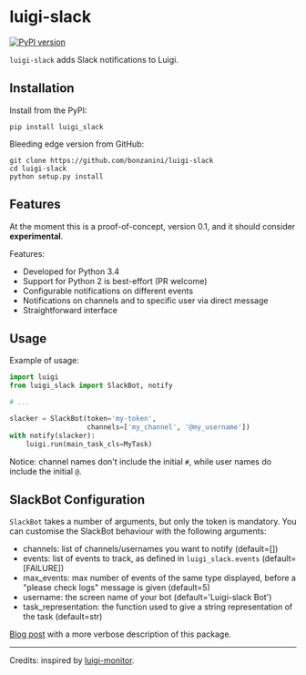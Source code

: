 luigi-slack
===========

[![PyPI version](https://badge.fury.io/py/luigi-slack.svg)](https://badge.fury.io/py/luigi-slack)

`luigi-slack` adds Slack notifications to Luigi.


Installation
------------

Install from the PyPI:

    pip install luigi_slack

Bleeding edge version from GitHub:

    git clone https://github.com/bonzanini/luigi-slack
    cd luigi-slack
    python setup.py install


Features
--------

At the moment this is a proof-of-concept, version 0.1, and it should consider **experimental**.

Features:

- Developed for Python 3.4
- Support for Python 2 is best-effort (PR welcome)
- Configurable notifications on different events
- Notifications on channels and to specific user via direct message
- Straightforward interface


Usage
-----

Example of usage:

```python
import luigi
from luigi_slack import SlackBot, notify

# ...

slacker = SlackBot(token='my-token',
                   channels=['my_channel', '@my_username'])
with notify(slacker):
    luigi.run(main_task_cls=MyTask)
```

Notice: channel names don't include the initial `#`, while user names do include the initial `@`.


SlackBot Configuration
----------------------

`SlackBot` takes a number of arguments, but only the token is mandatory. You can customise the SlackBot behaviour with the following arguments:

- channels: list of channels/usernames you want to notify (default=[])
- events: list of events to track, as defined in `luigi_slack.events` (default=[FAILURE])
- max_events: max number of events of the same type displayed, before a "please check logs" message is given (default=5)
- username: the screen name of your bot (default='Luigi-slack Bot')
- task_representation: the function used to give a string representation of the task (default=str)

[Blog post](http://marcobonzanini.com/2015/11/21/adding-slack-notifications-to-a-luigi-pipeline-in-python/) with a more verbose description of this package.

--------

Credits: inspired by [luigi-monitor](https://github.com/hudl/luigi-monitor).
